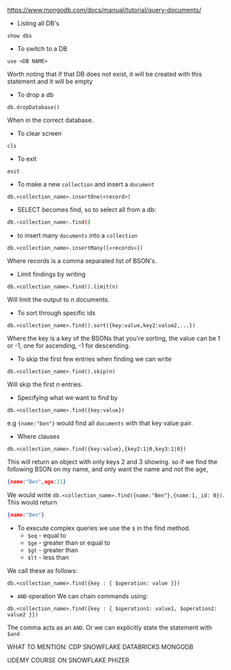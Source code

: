 https://www.mongodb.com/docs/manual/tutorial/query-documents/
- Listing all DB's
```mongosh
show dbs
```
- To switch to a DB
```mongosh
use <DB NAME>
```
Worth noting that if that DB does not exist, it will be created with this statement and it will be empty
- To drop a db
```mongosh
db.dropDatabase()
```
When in the correct database.
- To clear screen
```mongosh
cls
```
- To exit
```
exit
```
- To make a new `collection` and insert a `document`
```mongosh
db.<collection_name>.insertOne(<record>)
```
- SELECT becomes find, so to select all from a db:
```sh
db.<collection_name>.find()
```
- to insert many `documents` into a `collection`
```mongosh
db.<collection_name>.insertMany([<records>])
```
Where records is a comma separated list of BSON's.
- Limit findings by writing
```mongosh
db.<collection_name>.find().limit(n)
```
Will limit the output to $n$ documents.
- To sort through specific ids
```mongosh
db.<collection_name>.find().sort({key:value,key2:value2,...})
```
Where the key is a key of the BSONs that you're sorting, the value can be 1 or -1, one for ascending, -1 for descending.
- To skip the first few entries when finding we can write
```mongosh
db.<collection_name>.find().skip(n)
```
Will skip the first $n$ entries.
- Specifying what we want to find by
```mongosh
db.<collection_name>.find({key:value})
```
e.g `{name:"ben"}` would find all `documents` with that key value pair.
- Where clauses
```mongosh
db.<collection_name>.find({key:value},{key2:1|0,key3:1|0})
```
This will return an object with only keys 2 and 3 showing. so if we find the following BSON on my name, and only want the name and not the age,
```json
{name:"Ben",age:21}
```
We would write `db.<collection_name>.find({name:"Ben"},{name:1,_id: 0})`. This would return
```json
{name:"Ben"}
```
- To execute complex queries we use the `$` in the find method.
	- `$eq` - equal to
	- `$ge` - greater than or equal to
	- `$gt` - greater than
	- `$lt` - less than

We call these as follows:
``` mongosh
db.<collection_name>.find({key : { $operation: value }})
```
- `AND` operation
We can chain commands using:
```mongosh
db.<collection_name>.find({key : { $operation1: value1, $operation2: value2 }})
```
The comma acts as an `AND`. Or we can explicitly state the statement with `$and`

WHAT TO MENTION:
CDP
SNOWFLAKE
DATABRICKS
MONGODB

UDEMY COURSE ON SNOWFLAKE
PHIZER